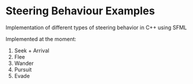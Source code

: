 # Steering Behaviour Examples

Implementation of different types of steering behavior in C++ using SFML

Implemented at the moment:

1. Seek + Arrival
2. Flee
3. Wander
4. Pursuit
5. Evade
